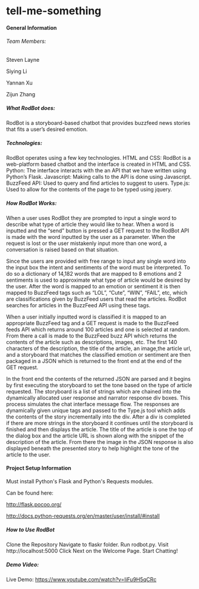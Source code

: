 # tell-me-something
#### General Information
###### Team Members:

Steven Layne

Siying Li

Yannan Xu

Zijun Zhang

##### What RodBot does:
RodBot is a storyboard-based chatbot that provides buzzfeed news stories that fits a user’s desired emotion.
##### Technologies:

RodBot operates using a few key technologies.
HTML and CSS:  RodBot is a web-platform based chatbot and the interface is created in HTML and CSS. 
Python: The interface interacts with the an API that we have written using Python’s Flask.
Javascript: Making calls to the API is done using Javascript. 
BuzzFeed API: Used to query and find articles to suggest to users. 
Type.js: Used to allow for the contents of the page to be typed using jquery. 

##### How RodBot Works:
When a user uses RodBot they are prompted to input a single word to describe what type of article they would like to hear. When a word is inputted and the “send” button is pressed a GET request to the RodBot API is made with the word inputted by the user as a parameter. When the request is lost or the user mistakenly input more than one word, a conversation is raised based on that situation.

Since the users are provided with free range to input any single word into the input box the intent and sentiments of the word must be interpreted. To do so a dictionary of 14,182 words that are mapped to 8 emotions and 2 sentiments is used to approximate what type of article would be desired by the user. After the word is mapped to an emotion or sentiment it is then mapped to BuzzFeed tags such as “LOL”, “Cute”, “WIN”, “FAIL”, etc,  which are classifications given by BuzzFeed users that read the articles. RodBot searches for articles in the BuzzFeed API using these tags.

When a user initially inputted word is classified it is mapped to an appropriate BuzzFeed tag and a GET request is made to the BuzzFeed feeds API which returns around 100 articles and one is selected at random. From there a call is made to the BuzzFeed buzz API which returns the contents of the article such as descriptions, images, etc. The first 140 characters of the description, the title of the article, an image,the article url, and a storyboard that matches the classified emotion or sentiment are then packaged in a JSON which is returned to the front end at the end of the GET request. 

In the front end the contents of the returned JSON are parsed and it begins by first executing the storyboard to set the tone based on the type of article requested. The storyboard is a list of strings which are chained into the dynamically allocated user response and narrator response div boxes. This process simulates the chat interface message flow. The responses are dynamically given unique tags and passed to the Type.js tool which adds the contents of the story incrementally into the div. After a div is completed if there are more strings in the storyboard it continues until the storyboard is finished and then displays the article. The title of the article is one the top of the dialog box and the article URL is shown along with the snippet of the description of the article. From there the image in the JSON response is also displayed beneath the presented story to help highlight the tone of the article to the user. 

#### Project Setup Information

Must install Python's Flask and Python's Requests modules. 

Can be found here: 

http://flask.pocoo.org/

http://docs.python-requests.org/en/master/user/install/#install

##### How to Use RodBot

Clone the Repository
Navigate to flaskr folder.
Run rodbot.py.
Visit http://localhost:5000
Click Next on the Welcome Page.
Start Chatting!

##### Demo Video: 
Live Demo: https://www.youtube.com/watch?v=IiFu9H5qCRc

